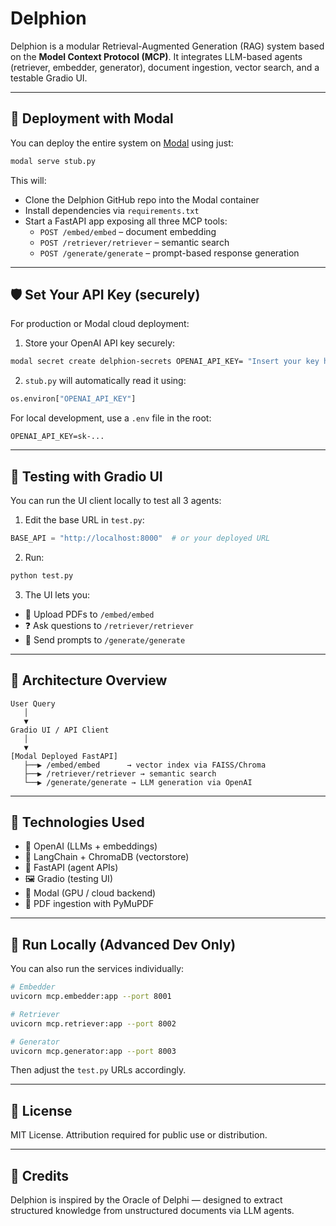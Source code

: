 # Delphion

Delphion is a modular Retrieval-Augmented Generation (RAG) system based on the **Model Context Protocol (MCP)**. It integrates LLM-based agents (retriever, embedder, generator), document ingestion, vector search, and a testable Gradio UI.

---

## 🚀 Deployment with Modal

You can deploy the entire system on [Modal](https://modal.com/) using just:

```bash
modal serve stub.py
```

This will:

- Clone the Delphion GitHub repo into the Modal container
- Install dependencies via `requirements.txt`
- Start a FastAPI app exposing all three MCP tools:
  - `POST /embed/embed` – document embedding
  - `POST /retriever/retriever` – semantic search
  - `POST /generate/generate` – prompt-based response generation

---

## 🛡️ Set Your API Key (securely)

For production or Modal cloud deployment:

1. Store your OpenAI API key securely:

```bash
modal secret create delphion-secrets OPENAI_API_KEY= "Insert your key here"
```

2. `stub.py` will automatically read it using:

```python
os.environ["OPENAI_API_KEY"]
```

For local development, use a `.env` file in the root:

```env
OPENAI_API_KEY=sk-...
```

---

## 🧪 Testing with Gradio UI

You can run the UI client locally to test all 3 agents:

1. Edit the base URL in `test.py`:

```python
BASE_API = "http://localhost:8000"  # or your deployed URL
```

2. Run:

```bash
python test.py
```

3. The UI lets you:
- 📎 Upload PDFs to `/embed/embed`
- ❓ Ask questions to `/retriever/retriever`
- 🧠 Send prompts to `/generate/generate`

---

## 🧠 Architecture Overview

```text
User Query
   │
   ▼
Gradio UI / API Client
   │
   ▼
[Modal Deployed FastAPI]
   ├──▶ /embed/embed      → vector index via FAISS/Chroma
   ├──▶ /retriever/retriever → semantic search
   └──▶ /generate/generate → LLM generation via OpenAI
```

---

## 🧱 Technologies Used

- 🧠 OpenAI (LLMs + embeddings)
- 🦜 LangChain + ChromaDB (vectorstore)
- 🧬 FastAPI (agent APIs)
- 🖼️ Gradio (testing UI)
- 🧊 Modal (GPU / cloud backend)
- 📄 PDF ingestion with PyMuPDF

---

## 🧰 Run Locally (Advanced Dev Only)

You can also run the services individually:

```bash
# Embedder
uvicorn mcp.embedder:app --port 8001

# Retriever
uvicorn mcp.retriever:app --port 8002

# Generator
uvicorn mcp.generator:app --port 8003
```

Then adjust the `test.py` URLs accordingly.

---

## 📜 License

MIT License. Attribution required for public use or distribution.

---

## 📣 Credits

Delphion is inspired by the Oracle of Delphi — designed to extract structured knowledge from unstructured documents via LLM agents.
